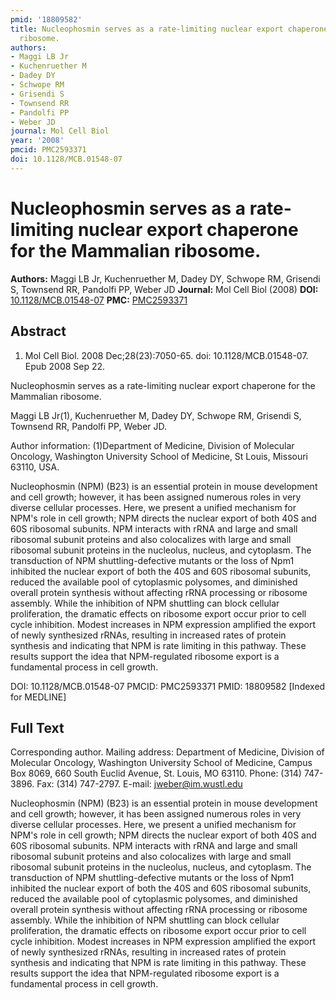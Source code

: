 ```yaml
---
pmid: '18809582'
title: Nucleophosmin serves as a rate-limiting nuclear export chaperone for the Mammalian
  ribosome.
authors:
- Maggi LB Jr
- Kuchenruether M
- Dadey DY
- Schwope RM
- Grisendi S
- Townsend RR
- Pandolfi PP
- Weber JD
journal: Mol Cell Biol
year: '2008'
pmcid: PMC2593371
doi: 10.1128/MCB.01548-07
---
```


# Nucleophosmin serves as a rate-limiting nuclear export chaperone for the Mammalian ribosome.
**Authors:** Maggi LB Jr, Kuchenruether M, Dadey DY, Schwope RM, Grisendi S, Townsend RR, Pandolfi PP, Weber JD
**Journal:** Mol Cell Biol (2008)
**DOI:** [10.1128/MCB.01548-07](https://doi.org/10.1128/MCB.01548-07)
**PMC:** [PMC2593371](https://www.ncbi.nlm.nih.gov/pmc/articles/PMC2593371/)

## Abstract

1. Mol Cell Biol. 2008 Dec;28(23):7050-65. doi: 10.1128/MCB.01548-07. Epub 2008
Sep  22.

Nucleophosmin serves as a rate-limiting nuclear export chaperone for the 
Mammalian ribosome.

Maggi LB Jr(1), Kuchenruether M, Dadey DY, Schwope RM, Grisendi S, Townsend RR, 
Pandolfi PP, Weber JD.

Author information:
(1)Department of Medicine, Division of Molecular Oncology, Washington University 
School of Medicine, St Louis, Missouri 63110, USA.

Nucleophosmin (NPM) (B23) is an essential protein in mouse development and cell 
growth; however, it has been assigned numerous roles in very diverse cellular 
processes. Here, we present a unified mechanism for NPM's role in cell growth; 
NPM directs the nuclear export of both 40S and 60S ribosomal subunits. NPM 
interacts with rRNA and large and small ribosomal subunit proteins and also 
colocalizes with large and small ribosomal subunit proteins in the nucleolus, 
nucleus, and cytoplasm. The transduction of NPM shuttling-defective mutants or 
the loss of Npm1 inhibited the nuclear export of both the 40S and 60S ribosomal 
subunits, reduced the available pool of cytoplasmic polysomes, and diminished 
overall protein synthesis without affecting rRNA processing or ribosome 
assembly. While the inhibition of NPM shuttling can block cellular 
proliferation, the dramatic effects on ribosome export occur prior to cell cycle 
inhibition. Modest increases in NPM expression amplified the export of newly 
synthesized rRNAs, resulting in increased rates of protein synthesis and 
indicating that NPM is rate limiting in this pathway. These results support the 
idea that NPM-regulated ribosome export is a fundamental process in cell growth.

DOI: 10.1128/MCB.01548-07
PMCID: PMC2593371
PMID: 18809582 [Indexed for MEDLINE]

## Full Text

Corresponding author. Mailing address: Department of Medicine, Division of Molecular Oncology, Washington University School of Medicine, Campus Box 8069, 660 South Euclid Avenue, St. Louis, MO 63110. Phone: (314) 747-3896. Fax: (314) 747-2797. E-mail: jweber@im.wustl.edu

Nucleophosmin (NPM) (B23) is an essential protein in mouse development and cell growth; however, it has been assigned numerous roles in very diverse cellular processes. Here, we present a unified mechanism for NPM's role in cell growth; NPM directs the nuclear export of both 40S and 60S ribosomal subunits. NPM interacts with rRNA and large and small ribosomal subunit proteins and also colocalizes with large and small ribosomal subunit proteins in the nucleolus, nucleus, and cytoplasm. The transduction of NPM shuttling-defective mutants or the loss of Npm1 inhibited the nuclear export of both the 40S and 60S ribosomal subunits, reduced the available pool of cytoplasmic polysomes, and diminished overall protein synthesis without affecting rRNA processing or ribosome assembly. While the inhibition of NPM shuttling can block cellular proliferation, the dramatic effects on ribosome export occur prior to cell cycle inhibition. Modest increases in NPM expression amplified the export of newly synthesized rRNAs, resulting in increased rates of protein synthesis and indicating that NPM is rate limiting in this pathway. These results support the idea that NPM-regulated ribosome export is a fundamental process in cell growth.
